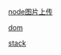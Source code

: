 [node图片上传](/category/js/nodejsUpload.html)

[dom](/category/js/dom.html)

[stack](/category/js/stack.html)
